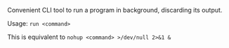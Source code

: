 Convenient CLI tool to run a program in background, discarding its output.

Usage: `run <command>`

This is equivalent to `nohup <command> >/dev/null 2>&1 &`

